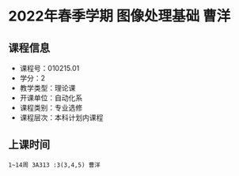 # 2022年春季学期 图像处理基础 曹洋






## 课程信息

- 课程号：010215.01
- 学分：2
- 教学类型：理论课
- 开课单位：自动化系
- 课程类别：专业选修
- 课程层次：本科计划内课程

## 上课时间

```
1~14周 3A313 :3(3,4,5) 曹洋
```

